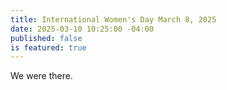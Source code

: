```yaml
---
title: International Women's Day March 8, 2025
date: 2025-03-10 10:25:00 -04:00
published: false
is featured: true
---
```


We were there.